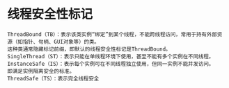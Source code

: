 ﻿# 线程安全性标记
	ThreadBound（TB）：表示该类实例“绑定”到某个线程，不能跨线程访问，常用于持有外部资源（如指针、句柄、GUI对象等）的类。
	这种类通常隐藏标记前缀，即默认的线程安全性标记是ThreadBound。
	SingleThread（ST）：表示只能在单线程环境下使用，甚至不能有多个实例在不同线程。
	InstanceSafe（IS）：表示每个实例可在不同线程独立使用，但同一实例不能并发访问。
	即满足实例隔离安全的标准。
	ThreadSafe（TS）：表示完全线程安全